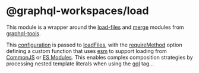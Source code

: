 # @graphql-workspaces/load

This module is a wrapper around the [load-files](https://www.graphql-tools.com/docs/api/modules/load-files) and [merge](https://www.graphql-tools.com/docs/api/modules/merge#mergetypedefs) modules from [graphql-tools](https://www.graphql-tools.com/docs/schema-merging#merging-type-definitions).

This [configuration](https://github.com/michaeldgraham/graphql-workspaces/blob/main/packages/load/src/options.js) is passed to [loadFiles](https://www.graphql-tools.com/docs/api/modules/load-files#loadfiles), with the [requireMethod](https://www.graphql-tools.com/docs/api/interfaces/load_files_src.loadfilesoptions#requiremethod) option defining a custom function that uses [esm](https://www.npmjs.com/package/esm) to support loading from [CommonJS](https://nodejs.org/docs/latest/api/modules.html) or [ES Modules](https://developer.mozilla.org/en-US/docs/Web/JavaScript/Guide/Modules). This enables complex composition strategies by processing nested template literals when using the [gql](https://www.npmjs.com/package/graphql-tag) tag...
